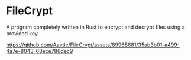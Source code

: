 # FileCrypt

A program completely written in Rust to encrypt and decrypt files using a provided key.


https://github.com/Aavtic/FileCrypt/assets/89965681/35ab3b01-a499-4a7e-8043-68ece786dec9

